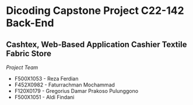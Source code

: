 # Dicoding Capstone Project C22-142 Back-End
Cashtex, Web-Based Application Cashier Textile Fabric Store
--
*Project Team*
- F500X1053 - Reza Ferdian
- F452X0982 - Faturrachman Mochammad
- F120X0179 - Gregorius Damar Prakoso Pulunggono
- F500X1051 - Aldi Findani
